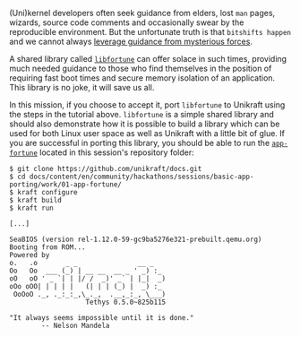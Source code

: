 (Uni)kernel developers often seek guidance from elders, lost `man` pages, wizards, source code comments and occasionally swear by the reproducible environment.
But the unfortunate truth is that `bitshifts happen` and we cannot always [leverage guidance from mysterious forces](https://www.ggbuddy.com/img/post/oymiswgv/midgvf/3245543291_ac5d471739d22f258621e4e7cbdcb98f_309e11564f795_m.jpg).

A shared library called [`libfortune`](https://github.com/nderjung/libfortune) can offer solace in such times, providing much needed guidance to those who find themselves in the position of requiring fast boot times and secure memory isolation of an application.
This library is no joke, it will save us all.

In this mission, if you choose to accept it, port `libfortune` to Unikraft using the steps in the tutorial above.
`libfortune` is a simple shared library and should also demonstrate how it is possible to build a library which can be used for both Linux user space as well as Unikraft with a little bit of glue.
If you are successful in porting this library, you should be able to run the [`app-fortune`](https://github.com/unikraft/summer-of-code-2021/content/en/docs/sessions/08-basic-app-porting/work/01-app-fortune) located in this session's repository folder:


```
$ git clone https://github.com/unikraft/docs.git
$ cd docs/content/en/community/hackathons/sessions/basic-app-porting/work/01-app-fortune/
$ kraft configure
$ kraft build
$ kraft run
```
```
[...]

SeaBIOS (version rel-1.12.0-59-gc9ba5276e321-prebuilt.qemu.org)
Booting from ROM...
Powered by
o.   .o       _ _               __ _
Oo   Oo  ___ (_) | __ __  __ _ ' _) :_
oO   oO ' _ `| | |/ /  _)' _` | |_|  _)
oOo oOO| | | | |   (| | | (_) |  _) :_
 OoOoO ._, ._:_:_,\_._,  .__,_:_, \___)
                   Tethys 0.5.0~825b115

"It always seems impossible until it is done."
        -- Nelson Mandela
```
